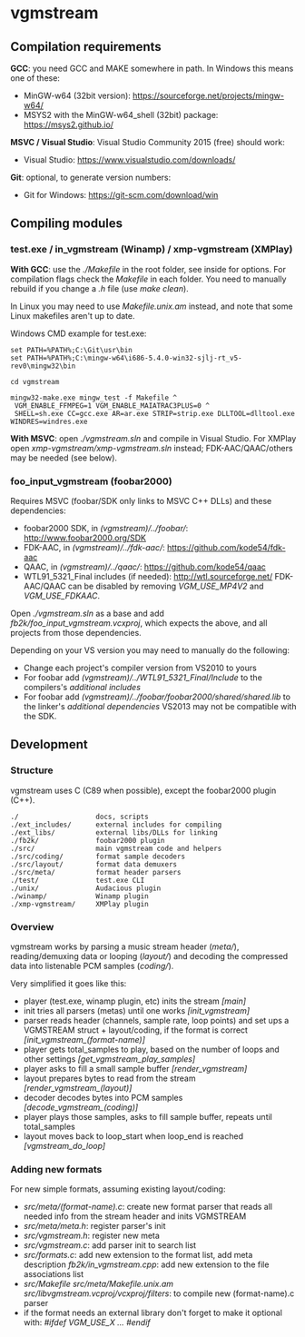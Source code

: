 # vgmstream

## Compilation requirements

**GCC**: you need GCC and MAKE somewhere in path. In Windows this means one of these:
- MinGW-w64 (32bit version): https://sourceforge.net/projects/mingw-w64/
- MSYS2 with the MinGW-w64_shell (32bit) package: https://msys2.github.io/

**MSVC / Visual Studio**: Visual Studio Community 2015 (free) should work:
- Visual Studio: https://www.visualstudio.com/downloads/

**Git**: optional, to generate version numbers:
- Git for Windows: https://git-scm.com/download/win

## Compiling modules

### test.exe / in_vgmstream (Winamp) / xmp-vgmstream (XMPlay)

**With GCC**: use the *./Makefile* in the root folder, see inside for options. For compilation flags check the *Makefile* in each folder.
You need to manually rebuild if you change a *.h* file (use *make clean*).

In Linux you may need to use *Makefile.unix.am* instead, and note that some Linux makefiles aren't up to date.

Windows CMD example for test.exe:
```
set PATH=%PATH%;C:\Git\usr\bin
set PATH=%PATH%;C:\mingw-w64\i686-5.4.0-win32-sjlj-rt_v5-rev0\mingw32\bin

cd vgmstream

mingw32-make.exe mingw_test -f Makefile ^
 VGM_ENABLE_FFMPEG=1 VGM_ENABLE_MAIATRAC3PLUS=0 ^
 SHELL=sh.exe CC=gcc.exe AR=ar.exe STRIP=strip.exe DLLTOOL=dlltool.exe WINDRES=windres.exe
```

**With MSVC**: open *./vgmstream.sln* and compile in Visual Studio.
For XMPlay open *xmp-vgmstream/xmp-vgmstream.sln* instead; FDK-AAC/QAAC/others may be needed (see below).


### foo_input_vgmstream (foobar2000)
Requires MSVC (foobar/SDK only links to MSVC C++ DLLs) and these dependencies:
- foobar2000 SDK, in *(vgmstream)/../foobar/*: http://www.foobar2000.org/SDK
- FDK-AAC, in *(vgmstream)/../fdk-aac/*: https://github.com/kode54/fdk-aac
- QAAC, in *(vgmstream)/../qaac/*: https://github.com/kode54/qaac
- WTL91_5321_Final includes (if needed): http://wtl.sourceforge.net/
FDK-AAC/QAAC can be disabled by removing *VGM_USE_MP4V2* and *VGM_USE_FDKAAC*.

Open *./vgmstream.sln* as a base and add *fb2k/foo_input_vgmstream.vcxproj*, which expects the above, and all projects from those dependencies.

Depending on your VS version you may need to manually do the following:
- Change each project's compiler version from VS2010 to yours
- For foobar add *(vgmstream)/../WTL91_5321_Final/Include* to the compilers's *additional includes*
- For foobar add *(vgmstream)/../foobar/foobar2000/shared/shared.lib* to the linker's *additional dependencies*
VS2013 may not be compatible with the SDK.


## Development

### Structure
vgmstream uses C (C89 when possible), except the foobar2000 plugin (C++).

```
./                   docs, scripts
./ext_includes/      external includes for compiling
./ext_libs/          external libs/DLLs for linking
./fb2k/              foobar2000 plugin
./src/               main vgmstream code and helpers
./src/coding/        format sample decoders
./src/layout/        format data demuxers
./src/meta/          format header parsers
./test/              test.exe CLI
./unix/              Audacious plugin
./winamp/            Winamp plugin
./xmp-vgmstream/     XMPlay plugin
```

### Overview
vgmstream works by parsing a music stream header (*meta/*), reading/demuxing data or looping (*layout/*) and decoding the compressed data into listenable PCM samples (*coding/*).

Very simplified it goes like this:
- player (test.exe, winamp plugin, etc) inits the stream *[main]*
- init tries all parsers (metas) until one works *[init_vgmstream]*
- parser reads header (channels, sample rate, loop points) and set ups a VGMSTREAM struct + layout/coding, if the format is correct *[init_vgmstream_(format-name)]*
- player gets total_samples to play, based on the number of loops and other settings *[get_vgmstream_play_samples]*
- player asks to fill a small sample buffer *[render_vgmstream]*
- layout prepares bytes to read from the stream *[render_vgmstream_(layout)]*
- decoder decodes bytes into PCM samples *[decode_vgmstream_(coding)]*
- player plays those samples, asks to fill sample buffer, repeats until total_samples
- layout moves back to loop_start when loop_end is reached *[vgmstream_do_loop]*

### Adding new formats
For new simple formats, assuming existing layout/coding:
- *src/meta/(format-name).c*: create new format parser that reads all needed info from the stream header and inits VGMSTREAM
- *src/meta/meta.h*: register parser's init
- *src/vgmstream.h*: register new meta
- *src/vgmstream.c*: add parser init to search list
- *src/formats.c*: add new extension to the format list, add meta description
  *fb2k/in_vgmstream.cpp*: add new extension to the file associations list
- *src/Makefile*
  *src/meta/Makefile.unix.am*
  *src/libvgmstream.vcproj/vcxproj/filters*: to compile new (format-name).c parser
- if the format needs an external library don't forget to make it optional with: *#ifdef VGM_USE_X ... #endif*
